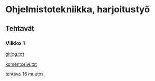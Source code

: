 # Ohjelmistotekniikka, harjoitustyö
## Tehtävät
### Viikko 1
[gitlog.txt](https://github.com/hakkajoe/ot-harjoitusty-/blob/main/laskarit/viikko1/gitlog.txt)

[komentorivi.txt](https://github.com/hakkajoe/ot-harjoitusty-/blob/main/laskarit/viikko1/komentorivi.txt)

tehtävä 16 muutos
